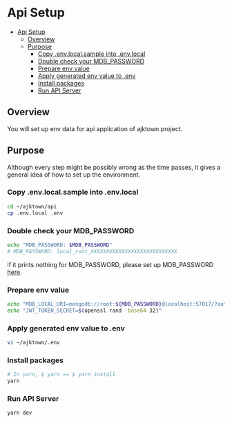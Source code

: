 # Api Setup

<!-- TOC -->

- [Api Setup](#api-setup)
  - [Overview](#overview)
  - [Purpose](#purpose)
    - [Copy .env.local.sample into .env.local](#copy-envlocalsample-into-envlocal)
    - [Double check your MDB_PASSWORD](#double-check-your-mdb_password)
    - [Prepare env value](#prepare-env-value)
    - [Apply generated env value to .env](#apply-generated-env-value-to-env)
    - [Install packages](#install-packages)
    - [Run API Server](#run-api-server)

<!-- /TOC -->

## Overview
You will set up env data for api application of ajktown project.

## Purpose
Although every step might be possibly wrong as the time passes, it gives a general idea of how to set up the environment.


### Copy .env.local.sample into .env.local

```sh
cd ~/ajktown/api
cp .env.local .env
```

### Double check your MDB_PASSWORD

```sh
echo "MDB_PASSWORD: $MDB_PASSWORD"
# MDB_PASSWORD: local_root_XXXXXXXXXXXXXXXXXXXXXXXXXXXX
```

if it prints nothing for MDB_PASSWORD, please set up MDB_PASSWORD [here](./01_clone-projects.md#choose-your-password-for-your-mongo-db-server).


### Prepare env value

```sh
echo "MDB_LOCAL_URI=mongodb://root:${MDB_PASSWORD}@localhost:57017/?authSource=admin"
echo "JWT_TOKEN_SECRET=$(openssl rand -base64 32)"
```

### Apply generated env value to .env

```sh
vi ~/ajktown/.env
```

### Install packages
```sh
# In yarn, $ yarn == $ yarn install
yarn
```

### Run API Server

```sh
yarn dev
```